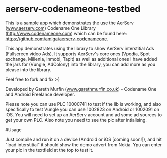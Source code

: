 # aerserv-codenameone-testbed

This is a sample app which demonstrates the use the AerServ (www.aerserv.com) Codename One Library (http://www.codenameone.com) which can be found here: https://github.com/amiga/aerserv-codenameone. 

This app demonstrates using the library to show AerServ interstitial Ads (Fullscreen video Ads). It supports AerServ's core ones (Vpodia, Spot exchange, Millenia, Inmobi, Tapit) as well as additional ones I have added the jars for (Vungle, AdColony) into the library, you can add more as you please into the library.

Feel free to fork and fix :-)

Developed by Gareth Murfin (www.garethmurfin.co.uk) - Codename One and Android Freelance developer.

Please note you can use PLC 10000741 to test if the lib is working, and also specifically to test Vungle you can use 1002823 on Android or 1002091 on iOS. You will need to set up an AerServ account and ad some ad sources to get your own PLC. Also note you need to see the plc after intialising.

#Usage

Just compile and run it on a device (Android or iOS [coming soon!]), and hit "load interstitial" it should show the demo advert from Nokia. Ypu can enter your plc in the textfield at the top to test it.